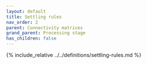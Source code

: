 ```yaml
---
layout: default
title: Settling rules
nav_order: 2
parent: Connectivity matrices
grand_parent: Processing stage
has_children: false
---
```

{% include_relative ../../definitions/settling-rules.md %}